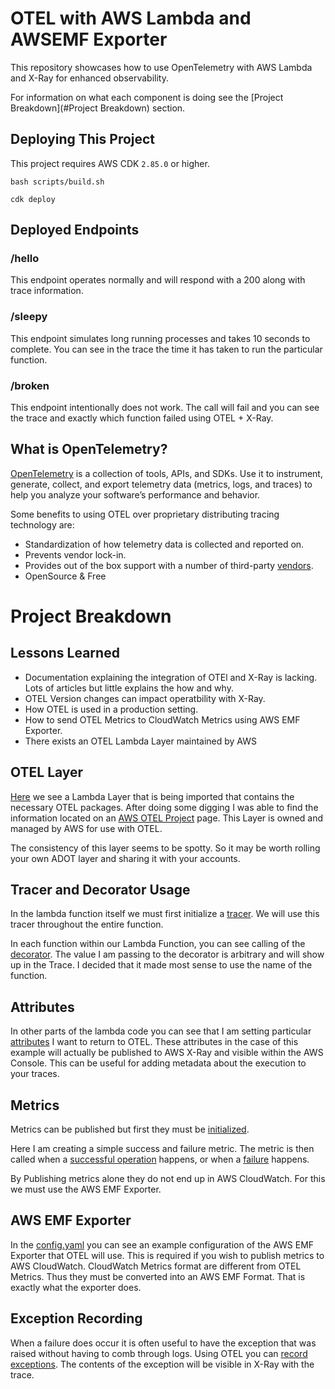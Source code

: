 # OTEL with AWS Lambda and AWSEMF Exporter

This repository showcases how to use OpenTelemetry with AWS Lambda and X-Ray for enhanced observability.

For information on what each component is doing see the [Project Breakdown](#Project Breakdown) section.

## Deploying This Project

This project requires AWS CDK `2.85.0` or higher. 

```bash scripts/build.sh```

```cdk deploy```

## Deployed Endpoints

### /hello
This endpoint operates normally and will respond with a 200 along with trace information.

### /sleepy
This endpoint simulates long running processes and takes 10 seconds to complete. You can 
see in the trace the time it has taken to run the particular function.

### /broken
This endpoint intentionally does not work. The call will fail and you can see the trace and exactly which 
function failed using OTEL + X-Ray. 

## What is OpenTelemetry?

[OpenTelemetry](https://opentelemetry.io/) is a collection of tools, APIs, and SDKs. Use it to instrument, generate, collect, and export telemetry data (metrics, logs, and traces) to help you analyze your software’s performance and behavior.

Some benefits to using OTEL over proprietary distributing tracing technology are:

- Standardization of how telemetry data is collected and reported on.
- Prevents vendor lock-in. 
- Provides out of the box support with a number of third-party [vendors](https://opentelemetry.io/ecosystem/vendors/).
- OpenSource & Free

# Project Breakdown

## Lessons Learned

- Documentation explaining the integration of OTEl and X-Ray is lacking. Lots of articles but little explains the how and why.
- OTEL Version changes can impact operatbility with X-Ray.
- How OTEL is used in a production setting.
- How to send OTEL Metrics to CloudWatch Metrics using AWS EMF Exporter.
- There exists an OTEL Lambda Layer maintained by AWS

## OTEL Layer

[Here](./infrastructure/spenco.py#L91) we see a Lambda Layer that is being imported that contains the necessary OTEL packages.
After doing some digging I was able to find the information located on an [AWS OTEL Project](https://aws-otel.github.io/docs/getting-started/lambda/lambda-python) page.
This Layer is owned and managed by AWS for use with OTEL. 

The consistency of this layer seems to be spotty. So it may be worth rolling your own ADOT layer and sharing it with your accounts. 

## Tracer and Decorator Usage

In the lambda function itself we must first initialize a [tracer](./lib/lambda_code/spenco/spenco.py#L7).
We will use this tracer throughout the entire function. 

In each function within our Lambda Function, you can see calling of the [decorator](./lib/lambda_code/spenco/spenco.py#L18).
The value I am passing to the decorator is arbitrary and will show up in the Trace. I decided that it made
most sense to use the name of the function. 

## Attributes

In other parts of the lambda code you can see that I am setting particular [attributes](./lib/lambda_code/spenco/spenco.py#L72) I want to return to OTEL. 
These attributes in the case of this example will actually be published to AWS X-Ray and visible within the AWS Console. 
This can be useful for adding metadata about the execution to your traces. 

## Metrics

Metrics can be published but first they must be [initialized](./lib/lambda_code/spenco/spenco.py#L8-15). 

Here I am creating a simple success and failure metric. The metric is then called when a [successful operation](./lib/lambda_code/spenco/spenco.py#L85) happens, or when a [failure](./lib/lambda_code/spenco/spenco.py#L97)
happens. 

By Publishing metrics alone they do not end up in AWS CloudWatch. For this we must use the AWS EMF Exporter.

## AWS EMF Exporter

In the [config.yaml](./lib/config.yaml#L10-L19) you can see an example configuration of the AWS EMF Exporter that OTEL will use. 
This is required if you wish to publish metrics to AWS CloudWatch. CloudWatch Metrics format are different from OTEL Metrics. 
Thus they must be converted into an AWS EMF Format. That is exactly what the exporter does. 

## Exception Recording

When a failure does occur it is often useful to have the exception that was raised without having to comb through logs.
Using OTEL you can [record exceptions](./lib/lambda_code/spenco/spenco.py#L98). The contents of the exception will be visible in 
X-Ray with the trace.